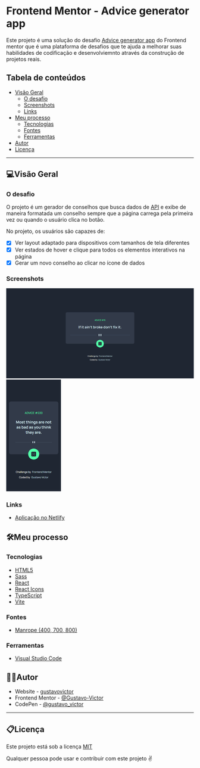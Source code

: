 # Frontend Mentor - Advice generator app

Este projeto é uma solução do desafio [Advice generator app](https://www.frontendmentor.io/challenges/advice-generator-app-QdUG-13db) do Frontend mentor que é  uma plataforma de desafios que te ajuda a melhorar suas habilidades de codificação e desenvolviemnto através da construção de projetos reais. 

## Tabela de conteúdos

- [Visão Geral](#-visão-geral)
  - [O desafio](#o-desafio)
  - [Screenshots](#screenshots)
  - [Links](#links)
- [Meu processo](#-meu-processo)
  - [Tecnologias](#tecnologias)
  - [Fontes](#fontes)
  - [Ferramentas](#ferramentas)
- [Autor](#-author)
- [Licença](#-licença)

<hr/>


## 💻Visão Geral

### O desafio

O projeto é um gerador de conselhos que busca dados de [API](https://api.adviceslip.com/advice) e exibe de maneira formatada um conselho sempre que a página carrega pela primeira vez ou quando o usuário clica no botão. 

No projeto, os usuários são capazes de:

- [x] Ver layout adaptado para dispositivos com tamanhos de tela diferentes 
- [x] Ver estados de hover e clique para todos os elementos interativos na página
- [x] Gerar um novo conselho ao clicar no ícone de dados

### Screenshots

![Desktop](./src/images/desktop.png) ![Mobile](./src/images/mobile.png)

### Links

- [Aplicação no Netlify](https://gustavovictor.me/tip-calculator-app/)


## 🛠Meu processo

### Tecnologias

- [HTML5](https://developer.mozilla.org/pt-BR/docs/Web/HTML)
- [Sass](https://sass-lang.com/)
- [React](https://reactjs.org/)
- [React Icons](https://react-icons.github.io/react-icons/)
- [TypeScript](https://www.typescriptlang.org/)
- [Vite](https://vitejs.dev/)

### Fontes

- [Manrope (400, 700, 800)](https://fonts.google.com/specimen/Manrope)

### Ferramentas

- [Visual Studio Code](https://code.visualstudio.com/)


## 🦸‍♂️Autor

- Website - [gustavovictor](http://gustavovictor.me/)
- Frontend Mentor - [@Gustavo-Victor](https://www.frontendmentor.io/profile/Gustavo-Victor)
- CodePen - [@gustavo_victor](https://codepen.io/gustavo_victor)


<hr/>

## 📋Licença

Este projeto está sob a licença [MIT](./LICENSE.md) 

Qualquer pessoa pode usar e contribuir com este projeto ✌

